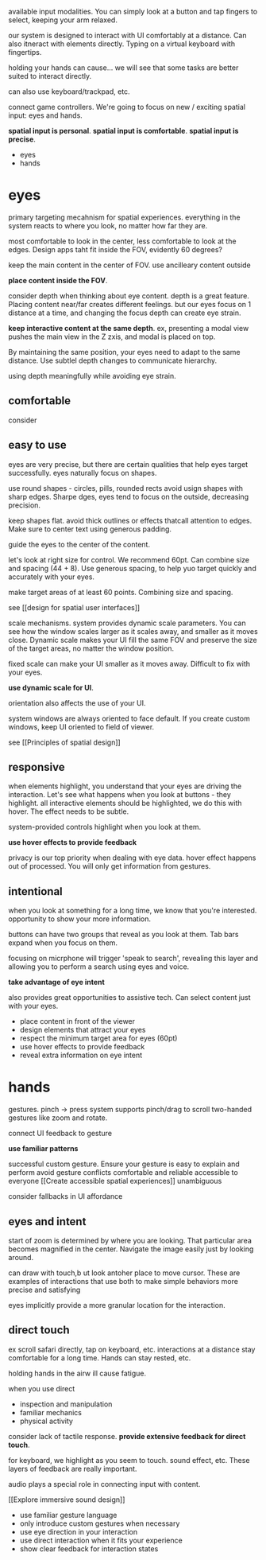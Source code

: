 available input modalities.
You can simply look at a button and tap fingers to select, keeping your arm relaxed.

our system is designed to interact with UI comfortably at a distance.  Can also itneract with elements directly.  Typing on a virtual keyboard with fingertips.

holding your hands can cause... we will see that some tasks are better suited to interact directly.

can also use keyboard/trackpad, etc.

connect game controllers.  We're going to focus on new / exciting spatial input: eyes and hands.

**spatial input is personal**.
**spatial input is comfortable**.
**spatial input is precise**.

* eyes
* hands

# eyes
primary targeting mecahnism for spatial experiences.  everything in the system reacts to where you look, no matter how far they are.

most comfortable to look in the center, less comfortable to look at the edges.  Design apps taht fit inside the FOV, evidently 60 degrees?

keep the main content in the center of FOV.
use ancilleary content outside

**place content inside the FOV**.

consider depth when thinking about eye content.  depth is a great feature.  Placing content near/far creates different feelings.  but our eyes focus on 1 distance at a time, and changing the focus depth can create eye strain.

**keep interactive content at the same depth**.
ex, presenting a modal view pushes the main view in the Z zxis, and modal is placed on top.

By maintaining the same position, your eyes need to adapt to the same distance.
Use subtlel depth changes to communicate hierarchy.

using depth meaningfully while avoiding eye strain.
## comfortable
consider
## easy to use
eyes are very precise, but there are certain qualities that help eyes target successfully.  eyes naturally focus on shapes.

use round shapes - circles, pills, rounded rects
avoid usign shapes with sharp edges.  Sharpe dges, eyes tend to focus on the outside, decreasing precision.

keep shapes flat.  avoid thick outlines or effects thatcall attention to edges.
Make sure to center text using generous padding.

guide the eyes to the center of the content.

let's look at right size for control.  We recommend 60pt.  Can combine size and spacing (44 + 8).  Use generous spacing, to help yuo target quickly and accurately with your eyes.

make target areas of at least 60 points.  Combining size and spacing.  

see [[design for spatial user interfaces]]

scale mechanisms.  system provides dynamic scale parameters.  You can see how the window scales larger as it scales away, and smaller as it moves close.  Dynamic scale makes your UI fill the same FOV and preserve the size of the target areas, no matter the window position.

fixed scale can make your UI smaller as it moves away.  Difficult to fix with your eyes.  

**use dynamic scale for UI**.

orientation also affects the use of your UI.  

system windows are always oriented to face default.  If you create custom windows, keep UI oriented to field of viewer.

see [[Principles of spatial design]]

## responsive
when elements highlight, you understand that your eyes are driving the interaction.  Let's see what happens when you look at buttons - they highlight.  all interactive elements should be highlighted, we do this with hover.  The effect needs to be subtle.

system-provided controls highlight when you look at them.  

**use hover effects to provide feedback**

privacy is our top priority when dealing with eye data.  hover effect happens out of processed.  You will only get information from gestures.
## intentional

when you look at something for a long time, we know that you're interested.  opportunity to show your more information.

buttons can have two groups that reveal as you look at them.  Tab bars expand when you focus on them.

focusing on micrphone will trigger 'speak to search', revealing this layer and allowing you to perform a search using eyes and voice.

**take advantage of eye intent**

also provides great opportunities to assistive tech.  Can select content just with your eyes.

* place content in front of the viewer
* design elements that attract your eyes
* respect the minimum target area for eyes (60pt)
* use hover effects to provide feedback
* reveal extra information on eye intent
# hands

gestures.
pinch -> press
system supports pinch/drag to scroll
two-handed gestures like zoom and rotate.

connect UI feedback to gesture

**use familiar patterns**

successful custom gesture.  Ensure your gesture is easy to explain and perform
avoid gesture conflicts
comfortable and reliable
accessible to everyone
[[Create accessible spatial experiences]]
unambiguous

consider fallbacks in UI affordance

## eyes and intent
start of zoom is determined by where you are looking.  That particular area becomes magnified in the center.  Navigate the image easily just by looking around.

can draw with touch,b ut look antoher place to move cursor.  These are examples of interactions that use both to make simple behaviors more precise and satisfying

eyes implicitly provide a more granular location for the interaction.

## direct touch
ex scroll safari directly, tap on keyboard, etc.
interactions at a distance stay comfortable for a long time.  Hands can stay rested, etc.

holding hands in the airw ill cause fatigue.

when you use direct
* inspection and manipulation
* familiar mechanics
* physical activity

consider lack of tactile response.  **provide extensive feedback for direct touch**.

for keyboard, we highlight as you seem to touch.  sound effect, etc.  These layers of feedback are really important.

audio plays a special role in connecting input with content.  

[[Explore immersive sound design]]

* use familiar gesture language
* only introduce custom gestures when necessary
* use eye direction in your interaction
* use direct interaction when it fits your experience
* show clear feedback for interaction states

